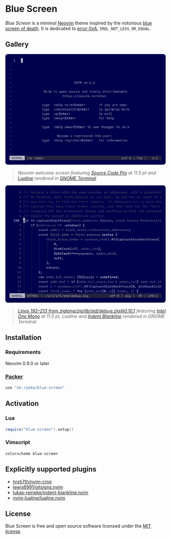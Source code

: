 # Blue Screen

*Blue Screen* is a minimal [Neovim] theme inspired by the notorious [blue screen of death]. It is dedicated to [error 0xA], `IRQL_NOT_LESS_OR_EQUAL`.

## Gallery

![Neovim welcome screen with Blue Screen colors](./docs/img/welcome.png)
> *Neovim welcome screen featuring [Source Code Pro] at 11.5 pt and [Lualine][nvim-lualine/lualine.nvim] rendered in [GNOME Terminal]*

![Zig standard library source code in Neovim with Blue Screen colors](./docs/img/zig-debug.png)
> *[Lines 192–213 from ziglang/zig/lib/std/debug.zig@0.10.1][example] featuring [Intel One Mono] at 11.5 pt, Lualine and [Indent Blankline][lukas-reineke/indent-blankline.nvim] rendered in GNOME Terminal*

## Installation

### Requirements

Neovim 0.9.0 or later

### [Packer]

```lua
use "ok-ryoko/blue-screen"
```

## Activation

### Lua

```lua
require("blue-screen").setup()
```

### Vimscript

```vim
colorscheme blue-screen
```

## Explicitly supported plugins

- [hrsh7th/nvim-cmp]
- [lewis6991/gitsigns.nvim]
- [lukas-reineke/indent-blankline.nvim]
- [nvim-lualine/lualine.nvim]

## License

Blue Screen is free and open source software licensed under the [MIT license].

[blue screen of death]: https://en.wikipedia.org/wiki/Blue_screen_of_death
[error 0xA]: https://learn.microsoft.com/en-us/windows-hardware/drivers/debugger/bug-check-0xa--irql-not-less-or-equal
[example]: https://github.com/ziglang/zig/blob/0.10.1/lib/std/debug.zig#L192-L213
[GNOME Terminal]: https://wiki.gnome.org/Apps/Terminal
[hrsh7th/nvim-cmp]: https://github.com/hrsh7th/nvim-cmp
[Intel One Mono]: https://github.com/intel/intel-one-mono
[lewis6991/gitsigns.nvim]: https://github.com/lewis6991/gitsigns.nvim
[lukas-reineke/indent-blankline.nvim]: https://github.com/lukas-reineke/indent-blankline.nvim
[MIT license]: ./LICENSE.txt
[Neovim]: https://github.com/neovim/neovim
[nvim-lualine/lualine.nvim]: https://github.com/nvim-lualine/lualine.nvim
[Packer]: https://github.com/wbthomason/packer.nvim
[Source Code Pro]: https://github.com/adobe-fonts/source-code-pro

